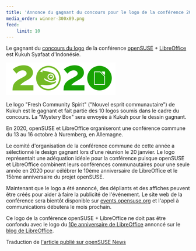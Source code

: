 ```yaml
---
title: 'Annonce du gagnant du concours pour le logo de la conférence 2020'
media_order: winner-300x89.png
feed:
    limit: 10
---
```


Le gagnant du [concours du logo](https://news.opensuse.org/2019/09/27/co-conference-logo-competition-for-2020/) de la conférence [openSUSE](https://www.opensuse.org/) + [LibreOffice](https://www.libreoffice.org/) est Kukuh Syafaat d'Indonésie.

![](winner-300x89.png)

Le logo "Fresh Community Spirit" ("Nouvel esprit communautaire") de Kukuh est le gagnant et fait partie des 10 logos soumis dans le cadre du concours. La "Mystery Box" sera envoyée à Kukuh pour le dessin gagnant.

En 2020, openSUSE et LibreOffice organiseront une conférence commune du 13 au 16 octobre à Nuremberg, en Allemagne.

Le comité d'organisation de la conférence commune de cette année a sélectionné le design gagnant lors d'une réunion le 20 janvier. Le logo représentait une adéquation idéale pour la conférence puisque openSUSE et LibreOffice combinent leurs conférences communautaires pour une seule année en 2020 pour célébrer le 10ème anniversaire de LibreOffice et le 15ème anniversaire du projet openSUSE.

Maintenant que le logo a été annoncé, des dépliants et des affiches peuvent être créés pour aider à faire la publicité de l'événement. Le site web de la conférence sera bientôt disponible sur [events.opensuse.org](https://events.opensuse.org/) et l'appel à communications débutera le mois prochain.

Ce logo de la conférence openSUSE + LibreOffice ne doit pas être confondu avec le logo du [10e anniversaire de LibreOffice](https://wiki.documentfoundation.org/images/6/66/LibO_CommunityAnniversary_10years_300x300.png) annoncé sur le [blog de LibreOffice](https://blog.documentfoundation.org/).

Traduction de [l'article publié sur openSUSE News](https://news.opensuse.org/2020/01/24/winner-announced-for-2020-conference-logo-competition/)